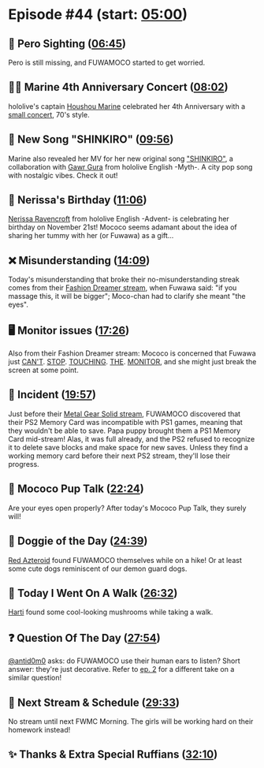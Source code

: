 # Episode #44 (start: [05:00](https://youtu.be/SFB8O55DTNw?t=05m00s))

## 👀 Pero Sighting ([06:45](https://youtu.be/SFB8O55DTNw?t=06m45s))

Pero is still missing, and FUWAMOCO started to get worried.

## 🏴‍☠️ Marine 4th Anniversary Concert ([08:02](https://youtu.be/SFB8O55DTNw?t=08m02s))

hololive's captain [Houshou Marine](https://www.youtube.com/@HoushouMarine) celebrated her 4th Anniversary with a [small concert](https://youtu.be/Nuy3XE8vjgc), 70's style.

## 🎤 New Song "SHINKIRO" ([09:56](https://youtu.be/SFB8O55DTNw?t=09m56s))

Marine also revealed her MV for her new original song ["SHINKIRO"](https://youtu.be/9ehwhQJ50gs), a collaboration with [Gawr Gura](https://www.youtube.com/@GawrGura) from hololive English -Myth-. A city pop song with nostalgic vibes. Check it out!

## 🎼 Nerissa's Birthday ([11:06](https://youtu.be/SFB8O55DTNw?t=11m06s))

[Nerissa Ravencroft](https://www.youtube.com/@NerissaRavencroft) from hololive English -Advent- is celebrating her birthday on November 21st! Mococo seems adamant about the idea of sharing her tummy with her (or Fuwawa) as a gift…

## ❌ Misunderstanding ([14:09](https://youtu.be/SFB8O55DTNw?t=14m09s))

Today's misunderstanding that broke their no-misunderstanding streak comes from their [Fashion Dreamer stream](https://youtu.be/IkKoOPXcI8Q?t=1293), when Fuwawa said: "if you massage this, it will be bigger"; Moco-chan had to clarify she meant "the eyes".

## 🖥️ Monitor issues ([17:26](https://youtu.be/SFB8O55DTNw?t=17m26s))

Also from their Fashion Dreamer stream: Mococo is concerned that Fuwawa just [CAN'T](https://youtu.be/IkKoOPXcI8Q?t=3830s). [STOP](https://youtu.be/IkKoOPXcI8Q?t=4704). [TOUCHING](https://youtu.be/IkKoOPXcI8Q?t=7800). [THE](https://youtu.be/IkKoOPXcI8Q?t=10360). [MONITOR](https://youtu.be/IkKoOPXcI8Q?t=10568), and she might just break the screen at some point.

## 🚨 Incident ([19:57](https://youtu.be/SFB8O55DTNw?t=19m57s))

Just before their [Metal Gear Solid stream](https://youtu.be/KarLzbs9N5Y), FUWAMOCO discovered that their PS2 Memory Card was incompatible with PS1 games, meaning that they wouldn't be able to save. Papa puppy brought them a PS1 Memory Card mid-stream! Alas, it was full already, and the PS2 refused to recognize it to delete save blocks and make space for new saves. Unless they find a working memory card before their next PS2 stream, they'll lose their progress.

## 📣 Mococo Pup Talk ([22:24](https://youtu.be/SFB8O55DTNw?t=22m24s))

Are your eyes open properly? After today's Mococo Pup Talk, they surely will!

## 🐶 Doggie of the Day ([24:39](https://youtu.be/SFB8O55DTNw?t=24m39s))

[Red Azteroid](https://twitter.com/RAzteroid/status/1723968530675278240) found FUWAMOCO themselves while on a hike! Or at least some cute dogs reminiscent of our demon guard dogs.

## 🚶 Today I Went On A Walk ([26:32](https://youtu.be/SFB8O55DTNw?t=26m32s))

[Harti](https://twitter.com/xalandr/status/1724061708921016711) found some cool-looking mushrooms while taking a walk.

## ❓ Question Of The Day ([27:54](https://youtu.be/SFB8O55DTNw?t=27m54s))

[@antid0m0](https://twitter.com/antid0m0/status/1724274238029275229) asks: do FUWAMOCO use their human ears to listen? Short answer: they're just decorative. Refer to [ep. 2](https://youtu.be/YILB_0QF-uI?t=1573) for a different take on a similar question!

## 📅 Next Stream & Schedule ([29:33](https://youtu.be/SFB8O55DTNw?t=29m33s))

No stream until next FWMC Morning. The girls will be working hard on their homework instead!

## ✨ Thanks & Extra Special Ruffians ([32:10](https://youtu.be/SFB8O55DTNw?t=32m10s))
